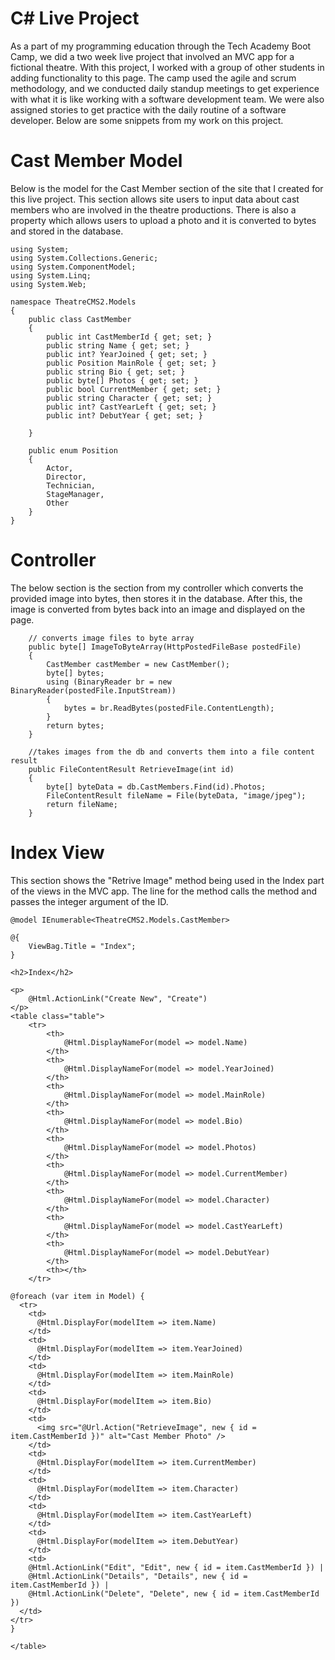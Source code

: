 # C# Live Project

As a part of my programming education through the Tech Academy Boot Camp, we did a two week live project that involved an MVC app for a fictional theatre. With this project, I worked with a group of other students in adding functionality to this page. The camp used the agile and scrum methodology, and we conducted daily standup meetings to get experience with what it is like working with a software development team. We were also assigned stories to get practice with the daily routine of a software developer. Below are some snippets from my work on this project.

# Cast Member Model

Below is the model for the Cast Member section of the site that I created for this live project. This section allows site users to input data about cast members who are involved in the theatre productions. There is also a property which allows users to upload a photo and it is converted to bytes and stored in the database.

    using System;
    using System.Collections.Generic;
    using System.ComponentModel;
    using System.Linq;
    using System.Web;

    namespace TheatreCMS2.Models
    {
        public class CastMember
        {
            public int CastMemberId { get; set; }
            public string Name { get; set; }
            public int? YearJoined { get; set; }
            public Position MainRole { get; set; }
            public string Bio { get; set; }
            public byte[] Photos { get; set; }
            public bool CurrentMember { get; set; }
            public string Character { get; set; }
            public int? CastYearLeft { get; set; }
            public int? DebutYear { get; set; }

        }

        public enum Position 
        { 
            Actor,
            Director,
            Technician,
            StageManager,
            Other
        }
    }

# Controller

The below section is the section from my controller which converts the provided image into bytes, then stores it in the database. After this, the image is converted from bytes back into an image and displayed on the page.

        // converts image files to byte array
        public byte[] ImageToByteArray(HttpPostedFileBase postedFile)
        {
            CastMember castMember = new CastMember();
            byte[] bytes;
            using (BinaryReader br = new BinaryReader(postedFile.InputStream))
            {
                bytes = br.ReadBytes(postedFile.ContentLength);
            }
            return bytes;
        }
        
        //takes images from the db and converts them into a file content result
        public FileContentResult RetrieveImage(int id)
        {           
            byte[] byteData = db.CastMembers.Find(id).Photos;
            FileContentResult fileName = File(byteData, "image/jpeg");
            return fileName;
        }

# Index View

This section shows the "Retrive Image" method being used in the Index part of the views in the MVC app. The line for the method calls the method and passes the integer argument of the ID.

    @model IEnumerable<TheatreCMS2.Models.CastMember>

    @{
        ViewBag.Title = "Index";
    }

    <h2>Index</h2>

    <p>
        @Html.ActionLink("Create New", "Create")
    </p>
    <table class="table">
        <tr>
            <th>
                @Html.DisplayNameFor(model => model.Name)
            </th>
            <th>
                @Html.DisplayNameFor(model => model.YearJoined)
            </th>
            <th>
                @Html.DisplayNameFor(model => model.MainRole)
            </th>
            <th>
                @Html.DisplayNameFor(model => model.Bio)
            </th>
            <th>
                @Html.DisplayNameFor(model => model.Photos)
            </th>
            <th>
                @Html.DisplayNameFor(model => model.CurrentMember)
            </th>
            <th>
                @Html.DisplayNameFor(model => model.Character)
            </th>
            <th>
                @Html.DisplayNameFor(model => model.CastYearLeft)
            </th>
            <th>
                @Html.DisplayNameFor(model => model.DebutYear)
            </th>
            <th></th>
        </tr>

    @foreach (var item in Model) {
      <tr>
        <td>
          @Html.DisplayFor(modelItem => item.Name)
        </td>
        <td>
          @Html.DisplayFor(modelItem => item.YearJoined)
        </td>
        <td>
          @Html.DisplayFor(modelItem => item.MainRole)
        </td>
        <td>
          @Html.DisplayFor(modelItem => item.Bio)
        </td>
        <td>
          <img src="@Url.Action("RetrieveImage", new { id = item.CastMemberId })" alt="Cast Member Photo" />     
        </td>
        <td>
          @Html.DisplayFor(modelItem => item.CurrentMember)
        </td>
        <td>
          @Html.DisplayFor(modelItem => item.Character)
        </td>
        <td>
          @Html.DisplayFor(modelItem => item.CastYearLeft)
        </td>
        <td>
          @Html.DisplayFor(modelItem => item.DebutYear)
        </td>
        <td>
        @Html.ActionLink("Edit", "Edit", new { id = item.CastMemberId }) |
        @Html.ActionLink("Details", "Details", new { id = item.CastMemberId }) |
        @Html.ActionLink("Delete", "Delete", new { id = item.CastMemberId })
      </td>
    </tr>
    }

    </table>
